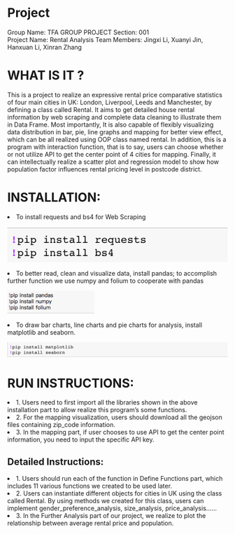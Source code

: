# Project
Group Name: TFA GROUP PROJECT  Section: 001     
Project Name: Rental Analysis
Team Members: Jingxi Li, Xuanyi Jin, Hanxuan Li, Xinran Zhang

# WHAT IS IT ?
This is a project to realize an expressive rental price comparative statistics of four main cities in UK: London, Liverpool, Leeds and Manchester, by defining a class called Rental. It aims to get detailed house rental information by web scraping and complete data cleaning to illustrate them in Data Frame. Most importantly, It is also capable of flexibly visualizing data distribution in bar, pie, line graphs and mapping for better view effect, which can be all realized using OOP class named rental. In addition, this is a program with interaction function, that is to say, users can choose whether or not utilize API to get the center point of 4 cities for mapping. Finally, it can intellectually realize a scatter plot and regression model to show how population factor influences rental pricing level in postcode district. 

# INSTALLATION:
<li>To install requests and bs4 for Web Scraping </li>

![image](https://github.com/lijingxi96/Project/blob/master/p1.jpg)

<li>To better read, clean and visualize data, install pandas; to accomplish further function we use numpy and folium to cooperate with pandas </li>

![image](https://github.com/lijingxi96/Project/blob/master/p2.jpg)

<li>To draw bar charts, line charts and pie charts for analysis, install matplotlib and seaborn.</li>

![image](https://github.com/lijingxi96/Project/blob/master/p3.jpg)


# RUN INSTRUCTIONS:
<li>1. Users need to first import all the libraries shown in the above installation part to allow realize this program’s some functions.
<li>2. For the mapping visualization, users should download all the geojson files containing zip_code information.
<li>3. In the mapping part, if user chooses to use API to get the center point information, you need to input the specific API key. </li>

## Detailed Instructions:
<li>1. Users should run each of the function in Define Functions part, which includes 11 various functions we created to be used later.
<li>2. Users can instantiate different objects for cities in UK using the class called Rental. By using methods we created for this class, users can implement gender_preference_analysis, size_analysis, price_analysis……
<li>3. In the Further Analysis part of our project, we realize to plot the relationship between average rental price and population.
